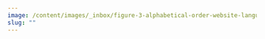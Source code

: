 ```yaml
---
image: /content/images/_inbox/figure-3-alphabetical-order-website-language-access-guidance.png
slug: ""
---
```

